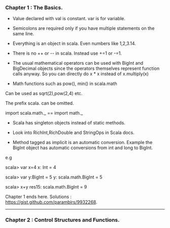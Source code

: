 ### Chapter 1 : The Basics.

- Value declared with val is constant. var is for variable.

- Semicolons are required only if you have multiple statements on the same line. 

- Everything is an object in scala. Even numbers like 1,2,3.14.

- There is no ++ or -- in scala. Instead use +=1 or -=1.

- The usual mathematical operators can be used with BigInt and BigDecimal objects since the operators themselves represent function calls anyway. So you can directly do x * x instead of x.multiply(x)

- Math functions such as pow(), min() in scala.math

 Can be used as sqrt(2),pow(2,4) etc.

The prefix scala. can be omitted.

import scala.math._ == import math._

- Scala has singleton objects instead of static methods.  

- Look into RichInt,RichDouble and StringOps in Scala docs.

- Method tagged as implicit is an automatic conversion. Example the BigInt object has automatic conversions from int and long to BigInt.

e.g 

scala> var x=4
x: Int = 4

scala> var y:BigInt = 5
y: scala.math.BigInt = 5

scala> x+y
res15: scala.math.BigInt = 9

Chapter 1 ends here. Solutions : https://gist.github.com/parambirs/9932268.

----

### Chapter 2 : Control Structures and Functions.


